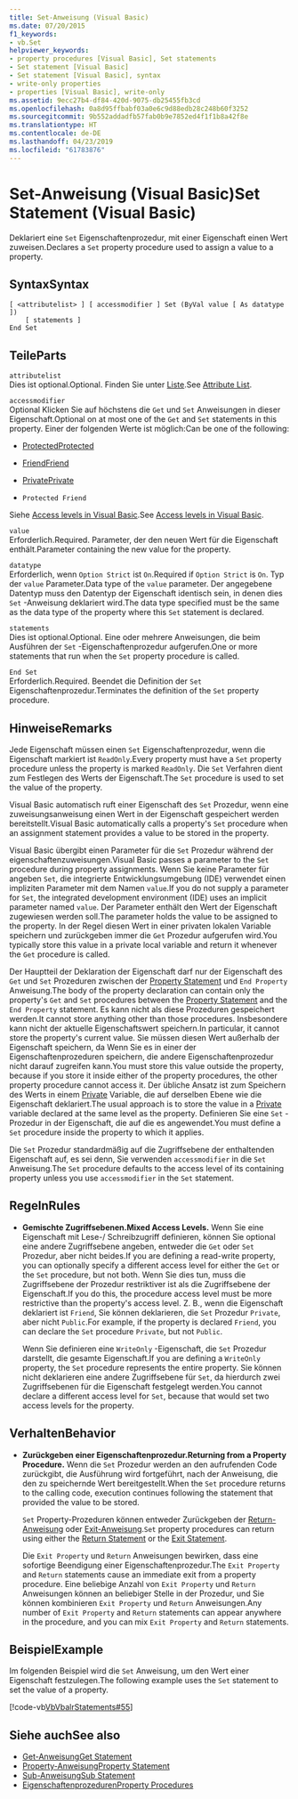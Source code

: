```yaml
---
title: Set-Anweisung (Visual Basic)
ms.date: 07/20/2015
f1_keywords:
- vb.Set
helpviewer_keywords:
- property procedures [Visual Basic], Set statements
- Set statement [Visual Basic]
- Set statement [Visual Basic], syntax
- write-only properties
- properties [Visual Basic], write-only
ms.assetid: 9ecc27b4-df84-420d-9075-db25455fb3cd
ms.openlocfilehash: 0a8d95ffbabf03a0e6c9d88edb28c248b60f3252
ms.sourcegitcommit: 9b552addadfb57fab0b9e7852ed4f1f1b8a42f8e
ms.translationtype: HT
ms.contentlocale: de-DE
ms.lasthandoff: 04/23/2019
ms.locfileid: "61783876"
---
```

# <a name="set-statement-visual-basic"></a><span data-ttu-id="94d24-102">Set-Anweisung (Visual Basic)</span><span class="sxs-lookup"><span data-stu-id="94d24-102">Set Statement (Visual Basic)</span></span>
<span data-ttu-id="94d24-103">Deklariert eine `Set` Eigenschaftenprozedur, mit einer Eigenschaft einen Wert zuweisen.</span><span class="sxs-lookup"><span data-stu-id="94d24-103">Declares a `Set` property procedure used to assign a value to a property.</span></span>  
  
## <a name="syntax"></a><span data-ttu-id="94d24-104">Syntax</span><span class="sxs-lookup"><span data-stu-id="94d24-104">Syntax</span></span>  
  
```  
[ <attributelist> ] [ accessmodifier ] Set (ByVal value [ As datatype ])  
    [ statements ]  
End Set  
```  
  
## <a name="parts"></a><span data-ttu-id="94d24-105">Teile</span><span class="sxs-lookup"><span data-stu-id="94d24-105">Parts</span></span>  
 `attributelist`  
 <span data-ttu-id="94d24-106">Dies ist optional.</span><span class="sxs-lookup"><span data-stu-id="94d24-106">Optional.</span></span> <span data-ttu-id="94d24-107">Finden Sie unter [Liste](../../../visual-basic/language-reference/statements/attribute-list.md).</span><span class="sxs-lookup"><span data-stu-id="94d24-107">See [Attribute List](../../../visual-basic/language-reference/statements/attribute-list.md).</span></span>  
  
 `accessmodifier`  
 <span data-ttu-id="94d24-108">Optional Klicken Sie auf höchstens die `Get` und `Set` Anweisungen in dieser Eigenschaft.</span><span class="sxs-lookup"><span data-stu-id="94d24-108">Optional on at most one of the `Get` and `Set` statements in this property.</span></span> <span data-ttu-id="94d24-109">Einer der folgenden Werte ist möglich:</span><span class="sxs-lookup"><span data-stu-id="94d24-109">Can be one of the following:</span></span>  
  
- [<span data-ttu-id="94d24-110">Protected</span><span class="sxs-lookup"><span data-stu-id="94d24-110">Protected</span></span>](../../../visual-basic/language-reference/modifiers/protected.md)  
  
- [<span data-ttu-id="94d24-111">Friend</span><span class="sxs-lookup"><span data-stu-id="94d24-111">Friend</span></span>](../../../visual-basic/language-reference/modifiers/friend.md)  
  
- [<span data-ttu-id="94d24-112">Private</span><span class="sxs-lookup"><span data-stu-id="94d24-112">Private</span></span>](../../../visual-basic/language-reference/modifiers/private.md)  
  
- `Protected Friend`  
  
 <span data-ttu-id="94d24-113">Siehe [Access levels in Visual Basic](../../../visual-basic/programming-guide/language-features/declared-elements/access-levels.md).</span><span class="sxs-lookup"><span data-stu-id="94d24-113">See [Access levels in Visual Basic](../../../visual-basic/programming-guide/language-features/declared-elements/access-levels.md).</span></span>  
  
 `value`  
 <span data-ttu-id="94d24-114">Erforderlich.</span><span class="sxs-lookup"><span data-stu-id="94d24-114">Required.</span></span> <span data-ttu-id="94d24-115">Parameter, der den neuen Wert für die Eigenschaft enthält.</span><span class="sxs-lookup"><span data-stu-id="94d24-115">Parameter containing the new value for the property.</span></span>  
  
 `datatype`  
 <span data-ttu-id="94d24-116">Erforderlich, wenn `Option Strict` ist `On`.</span><span class="sxs-lookup"><span data-stu-id="94d24-116">Required if `Option Strict` is `On`.</span></span> <span data-ttu-id="94d24-117">Typ der `value` Parameter.</span><span class="sxs-lookup"><span data-stu-id="94d24-117">Data type of the `value` parameter.</span></span> <span data-ttu-id="94d24-118">Der angegebene Datentyp muss den Datentyp der Eigenschaft identisch sein, in denen dies `Set` -Anweisung deklariert wird.</span><span class="sxs-lookup"><span data-stu-id="94d24-118">The data type specified must be the same as the data type of the property where this `Set` statement is declared.</span></span>  
  
 `statements`  
 <span data-ttu-id="94d24-119">Dies ist optional.</span><span class="sxs-lookup"><span data-stu-id="94d24-119">Optional.</span></span> <span data-ttu-id="94d24-120">Eine oder mehrere Anweisungen, die beim Ausführen der `Set` -Eigenschaftenprozedur aufgerufen.</span><span class="sxs-lookup"><span data-stu-id="94d24-120">One or more statements that run when the `Set` property procedure is called.</span></span>  
  
 `End Set`  
 <span data-ttu-id="94d24-121">Erforderlich.</span><span class="sxs-lookup"><span data-stu-id="94d24-121">Required.</span></span> <span data-ttu-id="94d24-122">Beendet die Definition der `Set` Eigenschaftenprozedur.</span><span class="sxs-lookup"><span data-stu-id="94d24-122">Terminates the definition of the `Set` property procedure.</span></span>  
  
## <a name="remarks"></a><span data-ttu-id="94d24-123">Hinweise</span><span class="sxs-lookup"><span data-stu-id="94d24-123">Remarks</span></span>  
 <span data-ttu-id="94d24-124">Jede Eigenschaft müssen einen `Set` Eigenschaftenprozedur, wenn die Eigenschaft markiert ist `ReadOnly`.</span><span class="sxs-lookup"><span data-stu-id="94d24-124">Every property must have a `Set` property procedure unless the property is marked `ReadOnly`.</span></span> <span data-ttu-id="94d24-125">Die `Set` Verfahren dient zum Festlegen des Werts der Eigenschaft.</span><span class="sxs-lookup"><span data-stu-id="94d24-125">The `Set` procedure is used to set the value of the property.</span></span>  
  
 <span data-ttu-id="94d24-126">Visual Basic automatisch ruft einer Eigenschaft des `Set` Prozedur, wenn eine zuweisungsanweisung einen Wert in der Eigenschaft gespeichert werden bereitstellt.</span><span class="sxs-lookup"><span data-stu-id="94d24-126">Visual Basic automatically calls a property's `Set` procedure when an assignment statement provides a value to be stored in the property.</span></span>  
  
 <span data-ttu-id="94d24-127">Visual Basic übergibt einen Parameter für die `Set` Prozedur während der eigenschaftenzuweisungen.</span><span class="sxs-lookup"><span data-stu-id="94d24-127">Visual Basic passes a parameter to the `Set` procedure during property assignments.</span></span> <span data-ttu-id="94d24-128">Wenn Sie keine Parameter für angeben `Set`, die integrierte Entwicklungsumgebung (IDE) verwendet einen impliziten Parameter mit dem Namen `value`.</span><span class="sxs-lookup"><span data-stu-id="94d24-128">If you do not supply a parameter for `Set`, the integrated development environment (IDE) uses an implicit parameter named `value`.</span></span> <span data-ttu-id="94d24-129">Der Parameter enthält den Wert der Eigenschaft zugewiesen werden soll.</span><span class="sxs-lookup"><span data-stu-id="94d24-129">The parameter holds the value to be assigned to the property.</span></span> <span data-ttu-id="94d24-130">In der Regel diesen Wert in einer privaten lokalen Variable speichern und zurückgeben immer die `Get` Prozedur aufgerufen wird.</span><span class="sxs-lookup"><span data-stu-id="94d24-130">You typically store this value in a private local variable and return it whenever the `Get` procedure is called.</span></span>  
  
 <span data-ttu-id="94d24-131">Der Hauptteil der Deklaration der Eigenschaft darf nur der Eigenschaft des `Get` und `Set` Prozeduren zwischen der [Property Statement](../../../visual-basic/language-reference/statements/property-statement.md) und `End Property` Anweisung.</span><span class="sxs-lookup"><span data-stu-id="94d24-131">The body of the property declaration can contain only the property's `Get` and `Set` procedures between the [Property Statement](../../../visual-basic/language-reference/statements/property-statement.md) and the `End Property` statement.</span></span> <span data-ttu-id="94d24-132">Es kann nicht als diese Prozeduren gespeichert werden.</span><span class="sxs-lookup"><span data-stu-id="94d24-132">It cannot store anything other than those procedures.</span></span> <span data-ttu-id="94d24-133">Insbesondere kann nicht der aktuelle Eigenschaftswert speichern.</span><span class="sxs-lookup"><span data-stu-id="94d24-133">In particular, it cannot store the property's current value.</span></span> <span data-ttu-id="94d24-134">Sie müssen diesen Wert außerhalb der Eigenschaft speichern, da Wenn Sie es in einer der Eigenschaftenprozeduren speichern, die andere Eigenschaftenprozedur nicht darauf zugreifen kann.</span><span class="sxs-lookup"><span data-stu-id="94d24-134">You must store this value outside the property, because if you store it inside either of the property procedures, the other property procedure cannot access it.</span></span> <span data-ttu-id="94d24-135">Der übliche Ansatz ist zum Speichern des Werts in einem [Private](../../../visual-basic/language-reference/modifiers/private.md) Variable, die auf derselben Ebene wie die Eigenschaft deklariert.</span><span class="sxs-lookup"><span data-stu-id="94d24-135">The usual approach is to store the value in a [Private](../../../visual-basic/language-reference/modifiers/private.md) variable declared at the same level as the property.</span></span> <span data-ttu-id="94d24-136">Definieren Sie eine `Set` -Prozedur in der Eigenschaft, die auf die es angewendet.</span><span class="sxs-lookup"><span data-stu-id="94d24-136">You must define a `Set` procedure inside the property to which it applies.</span></span>  
  
 <span data-ttu-id="94d24-137">Die `Set` Prozedur standardmäßig auf die Zugriffsebene der enthaltenden Eigenschaft auf, es sei denn, Sie verwenden `accessmodifier` in die `Set` Anweisung.</span><span class="sxs-lookup"><span data-stu-id="94d24-137">The `Set` procedure defaults to the access level of its containing property unless you use `accessmodifier` in the `Set` statement.</span></span>  
  
## <a name="rules"></a><span data-ttu-id="94d24-138">Regeln</span><span class="sxs-lookup"><span data-stu-id="94d24-138">Rules</span></span>  
  
- <span data-ttu-id="94d24-139">**Gemischte Zugriffsebenen.**</span><span class="sxs-lookup"><span data-stu-id="94d24-139">**Mixed Access Levels.**</span></span> <span data-ttu-id="94d24-140">Wenn Sie eine Eigenschaft mit Lese-/ Schreibzugriff definieren, können Sie optional eine andere Zugriffsebene angeben, entweder die `Get` oder `Set` Prozedur, aber nicht beides.</span><span class="sxs-lookup"><span data-stu-id="94d24-140">If you are defining a read-write property, you can optionally specify a different access level for either the `Get` or the `Set` procedure, but not both.</span></span> <span data-ttu-id="94d24-141">Wenn Sie dies tun, muss die Zugriffsebene der Prozedur restriktiver ist als die Zugriffsebene der Eigenschaft.</span><span class="sxs-lookup"><span data-stu-id="94d24-141">If you do this, the procedure access level must be more restrictive than the property's access level.</span></span> <span data-ttu-id="94d24-142">Z. B., wenn die Eigenschaft deklariert ist `Friend`, Sie können deklarieren, die `Set` Prozedur `Private`, aber nicht `Public`.</span><span class="sxs-lookup"><span data-stu-id="94d24-142">For example, if the property is declared `Friend`, you can declare the `Set` procedure `Private`, but not `Public`.</span></span>  
  
     <span data-ttu-id="94d24-143">Wenn Sie definieren eine `WriteOnly` -Eigenschaft, die `Set` Prozedur darstellt, die gesamte Eigenschaft.</span><span class="sxs-lookup"><span data-stu-id="94d24-143">If you are defining a `WriteOnly` property, the `Set` procedure represents the entire property.</span></span> <span data-ttu-id="94d24-144">Sie können nicht deklarieren eine andere Zugriffsebene für `Set`, da hierdurch zwei Zugriffsebenen für die Eigenschaft festgelegt werden.</span><span class="sxs-lookup"><span data-stu-id="94d24-144">You cannot declare a different access level for `Set`, because that would set two access levels for the property.</span></span>  
  
## <a name="behavior"></a><span data-ttu-id="94d24-145">Verhalten</span><span class="sxs-lookup"><span data-stu-id="94d24-145">Behavior</span></span>  
  
- <span data-ttu-id="94d24-146">**Zurückgeben einer Eigenschaftenprozedur.**</span><span class="sxs-lookup"><span data-stu-id="94d24-146">**Returning from a Property Procedure.**</span></span> <span data-ttu-id="94d24-147">Wenn die `Set` Prozedur werden an den aufrufenden Code zurückgibt, die Ausführung wird fortgeführt, nach der Anweisung, die den zu speichernde Wert bereitgestellt.</span><span class="sxs-lookup"><span data-stu-id="94d24-147">When the `Set` procedure returns to the calling code, execution continues following the statement that provided the value to be stored.</span></span>  
  
     <span data-ttu-id="94d24-148">`Set` Property-Prozeduren können entweder Zurückgeben der [Return-Anweisung](../../../visual-basic/language-reference/statements/return-statement.md) oder [Exit-Anweisung](../../../visual-basic/language-reference/statements/exit-statement.md).</span><span class="sxs-lookup"><span data-stu-id="94d24-148">`Set` property procedures can return using either the [Return Statement](../../../visual-basic/language-reference/statements/return-statement.md) or the [Exit Statement](../../../visual-basic/language-reference/statements/exit-statement.md).</span></span>  
  
     <span data-ttu-id="94d24-149">Die `Exit Property` und `Return` Anweisungen bewirken, dass eine sofortige Beendigung einer Eigenschaftenprozedur.</span><span class="sxs-lookup"><span data-stu-id="94d24-149">The `Exit Property` and `Return` statements cause an immediate exit from a property procedure.</span></span> <span data-ttu-id="94d24-150">Eine beliebige Anzahl von `Exit Property` und `Return` Anweisungen können an beliebiger Stelle in der Prozedur, und Sie können kombinieren `Exit Property` und `Return` Anweisungen.</span><span class="sxs-lookup"><span data-stu-id="94d24-150">Any number of `Exit Property` and `Return` statements can appear anywhere in the procedure, and you can mix `Exit Property` and `Return` statements.</span></span>  
  
## <a name="example"></a><span data-ttu-id="94d24-151">Beispiel</span><span class="sxs-lookup"><span data-stu-id="94d24-151">Example</span></span>  
 <span data-ttu-id="94d24-152">Im folgenden Beispiel wird die `Set` Anweisung, um den Wert einer Eigenschaft festzulegen.</span><span class="sxs-lookup"><span data-stu-id="94d24-152">The following example uses the `Set` statement to set the value of a property.</span></span>  
  
 [!code-vb[VbVbalrStatements#55](~/samples/snippets/visualbasic/VS_Snippets_VBCSharp/VbVbalrStatements/VB/Class1.vb#55)]  
  
## <a name="see-also"></a><span data-ttu-id="94d24-153">Siehe auch</span><span class="sxs-lookup"><span data-stu-id="94d24-153">See also</span></span>

- [<span data-ttu-id="94d24-154">Get-Anweisung</span><span class="sxs-lookup"><span data-stu-id="94d24-154">Get Statement</span></span>](../../../visual-basic/language-reference/statements/get-statement.md)
- [<span data-ttu-id="94d24-155">Property-Anweisung</span><span class="sxs-lookup"><span data-stu-id="94d24-155">Property Statement</span></span>](../../../visual-basic/language-reference/statements/property-statement.md)
- [<span data-ttu-id="94d24-156">Sub-Anweisung</span><span class="sxs-lookup"><span data-stu-id="94d24-156">Sub Statement</span></span>](../../../visual-basic/language-reference/statements/sub-statement.md)
- [<span data-ttu-id="94d24-157">Eigenschaftenprozeduren</span><span class="sxs-lookup"><span data-stu-id="94d24-157">Property Procedures</span></span>](../../../visual-basic/programming-guide/language-features/procedures/property-procedures.md)
